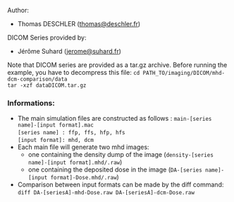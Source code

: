 Author:
 - Thomas DESCHLER (thomas@deschler.fr)

DICOM Series provided by:
 - Jérôme Suhard (jerome@suhard.fr)

Note that DICOM series are provided as a tar.gz archive. Before running the example, you have to decompress this file:
`cd PATH_TO/imaging/DICOM/mhd-dcm-comparison/data`<br>
`tar -xzf dataDICOM.tar.gz`

### Informations:
  * The main simulation files are constructed as follows : `main-[series name]-[input format].mac`<br>
    `[series name] : ffp, ffs, hfp, hfs`<br>
    `[input format]: mhd, dcm`<br>
  * Each main file will generate two mhd images:
    * one containing the density dump of the image (`density-[series name]-[input format].mhd/.raw`)
    * one containing the deposited dose in the image (`DA-[series name]-[input format]-Dose.mhd/.raw`)
  * Comparison between input formats can be made by the diff command:<br>
      `diff DA-[seriesA]-mhd-Dose.raw DA-[seriesA]-dcm-Dose.raw`
